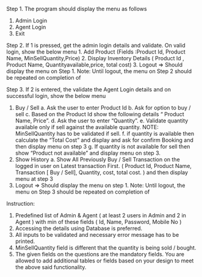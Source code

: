Step 1. The program should display the menu as follows
1. Admin Login
2. Agent Login
3. Exit

Step 2. If 1 is pressed, get the admin login details and validate. On valid login,
show the below menu
	1. Add Product (Fields :Product Id, Product Name, MinSellQuantity,Price)
	2. Display Inventory Details ( Product Id , Product Name, Quantityavailable,price, total cost)
	3. Logout => Should display the menu on Step 1.
Note: Until logout, the menu on Step 2 should be repeated on completion of

Step 3. If 2 is entered, the validate the Agent Login details and on successful
login, show the below menu
1. Buy / Sell
a. Ask the user to enter Product Id
b. Ask for option to buy / sell
c. Based on the Product Id show the following details “ Product
Name, Price”.
d. Ask the user to enter “Quantity”.
e. Validate quantity available only if sell against the available
quantity. NOTE: MinSellQuantity has to be validated if
sell.
f. if quantity is available then calculate the “Total Cost” and
display and ask for confirm Booking and then display menu on
step 3
g. If quantity is not available for sell then show “Product not
available” and display menu on step 3.
2. Show History
a. Show All Previously Buy / Sell Transaction on the logged in user
on Latest transaction First. ( Product Id, Product Name,
Transaction [ Buy / Sell], Quantity, cost, total cost. ) and then
display menu at step 3
3. Logout => Should display the menu on step 1.
Note: Until logout, the menu on Step 3 should be repeated on completion of

Instruction:
1. Predefined list of Admin & Agent ( at least 2 users in Admin and 2 in Agent )
with min of these fields ( Id, Name, Password, Mobile No )
2. Accessing the details using Database is preferred.
3. All inputs to be validated and necessary error message has to be printed.
4. MinSellQuantity field is different that the quantity is being sold / bought.
5. The given fields on the questions are the mandatory fields. You are allowed
to add additional tables or fields based on your design to meet the above said
functionality.
